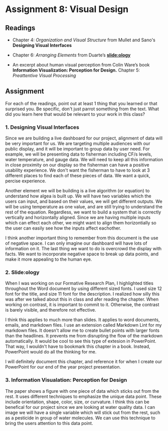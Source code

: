 # Assignment 8: Visual Design

## Readings

- Chapter 4: *Organization and Visual Structure* from Mullet and Sano's **Designing Visual Interfaces**
  
- Chapter 6: *Arranging Elements* from Duarte’s [**slide:ology**](https://www.duarte.com/books/slideology/)

- An excerpt about human visual perception from Colin Ware’s book **Information Visualization: Perception for Design.** Chapter 5: *Preattentive Visual Processing*

## Assignment

For each of the readings, point out at least 1 thing that you learned or that surprised you. Be specific, don't just parrot something from the text. What did you learn here that would be relevant to your work in this class?

### 1. Designing Visual Interfaces

Since we are building a live dashboard for our project, alignment of data will be very important for us. We are targeting multiple audiences with our public display, and it will be important to group data by user need. For example, we will be presenting data to fisherman including CF/s levels, water temperature, and gauge data. We will need to keep all this information in close proximity on our display so the fisherman can have a positive usability experience. We don't want the fisherman to have to look at 3 different places to find each of these pieces of data. We want a quick, percise experience.

Another element we will be building is a live algorithm (or equation) to understand how algea is built up. We will have two variables which the users can input, and based on their values, we will get different outputs. We will be using temperature as one value, and are still trying to understand the rest of the equation. Regardless, we want to build a system that is correctly vertically and horizontally aligned. Since we are having multiple inputs which can effect each other, we might want to align them horizontially so the user can easily see how the inputs affect eachother.

I think another important thing to remember from this document is the use of negative space. I can only imagine our dashboard will have lots of information on it. The last thing we want to do is overcrowd the display with facts. We want to incorporate negative space to break up data points, and make it more appealing to the human eye.

### 2. Slide:ology

When I was working on our Formative Research Plan, I highlighted titles throughout the Word document by using different sized fonts. I used size 12 font for the title, and size 11 font for the description. I realized how silly this was after we talked about this in class and afer reading the chapter. When working on contrast, it is important to commit to it. Otherwise, the contrast is barely visible, and therefore not effective.

I think this applies to much more than slides. It applies to word documents, emails, and markdown files. I use an extension called Markdown Lint for my markdown files. It doesn't allow me to create bullet points with larger fonts than the headlines. It prevents me from disrupting the flow of the markdown automatically. It would be cool to see this type of extesion in PowerPoint. That way, I wouldn't have to bookmark this chapter in a book. Instead, PowerPoint would do all the thinking for me.

I will definitely document this chapter, and reference it for when I create our PowerPoint for our end of the year project presentation.

### 3. Information Visualation: Perception for Design

The paper shows a figure with one piece of data which sticks out from the rest. It uses different techniques to emphasize the unique data point. These include orientation, shape, color, size, or curvature. I think this can be benefical for our project since we are looking at water quality data. I can image we will have a single variable which will stick out from the rest, such as a pesticide in group of water molecules. We can use this technique to bring the users attention to this data point.
